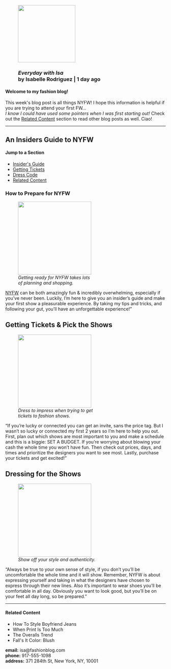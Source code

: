 <!DOCTTYPE html>
<html>
     <body>
          <figure>
            <a href="#contact"><img id="profile-pic" src="https://content.codecademy.com/courses/learn-html/elements-and-structure/profile.jpg" width="180" height="180"></a><h3><em>Everyday with Isa</em><br>by Isabelle Rodriguez | 1 day ago</h3></figure>
            <section id="intro">
              <h4>Welcome to my fashion blog!</h4><p>This week's blog post is all things NYFW! I hope this information is helpful if you are trying to attend your first FW...<br><em>I know I could have used some pointers when I was first starting out!</em> Check out the <a href="#related">Related Content</a> section to read other blog posts as well. Ciao!</p></section><hr>
        <h2>An Insiders Guide to NYFW</h2>
          <section id="menu">
          <h4>Jump to a Section</h4>
          <ul>
            <li><a href="#guide">Insider's Guide</a></li>
            <li><a href="#tickets">Getting Tickets</a></li>
            <li><a href="#what-to-wear">Dress Code</a></li>
            <li><a href="#related">Related Content</a></li>
          </ul>
          </section>
          <section id="guide">
          <article><h1>How to Prepare for NYFW</h1>
          <figure><img src="https://content.codecademy.com/courses/learn-html/elements-and-structure/image-one.jpeg" width="230" height="230"><figcaption><em>Getting ready for NYFW takes lots<br>of planning and shopping.</em></figcaption></figure><p id="intro"><a href=" https://en.wikipedia.org/wiki/New_York_Fashion_Week" target="_blank">NYFW</a> can be both amazingly fun & incredibly overwhelming, especially if you’ve never been. Luckily, I’m here to give you an insider’s guide and make your first show a pleasurable experience. By taking my tips and tricks, and following your gut, you’ll have an unforgettable experience!”</p></article>
          </section>
        <section id="tickets"><article>
          <h2>Getting Tickets & Pick the Shows</h2>
            <figure><img src="https://content.codecademy.com/courses/learn-html/elements-and-structure/image-two.jpeg" width="230" height="230"><figcaption><em>Dress to impress when trying to get<br>tickets to fashion shows.</em></figcaption></figure>
            <p>“If you’re lucky or connected you can get an invite, sans the price tag. But I wasn’t so lucky or connected my first 2 years so I’m here to help you out. First, plan out which shows are most important to you and make a schedule and this is a biggie: SET A BUDGET. If you’re worrying about blowing your cash the whole time you won’t have fun. Then check out prices, days, and times and prioritize the designers you want to see most. Lastly, purchase your tickets and get excited!”</p></article></section>
          <section id="what-to-wear">
            <article>
          <h2>Dressing for the Shows</h2>
            <figure><img src="https://content.codecademy.com/courses/learn-html/elements-and-structure/image-three.jpeg" width="230" height="230"><figcaption><em>Show off your style and authenticity.</em></figcaption></figure>
            <p>“Always be true to your own sense of style, if you don’t you’ll be uncomfortable the whole time and it will show. Remember, NYFW is about expressing yourself and taking in what the designers have chosen to express through their new lines. Also it’s important to wear shoes you’ll be comfortable in all day. Obviously you want to look good, but you’ll be on your feet all day long, so be prepared.”</p></article></section>
      <hr>
        <footer>
          <section id="related">
            <h4>Related Content</h4>
              <ul>
               <li>How To Style Boyfriend Jeans</li>
                <li>When Print Is Too Much</li>
                <li>The Overalls Trend</li>
                <li>Fall's It Color: Blush</li>
              </ul>
            </section>
            <div id="contact">
              <p><strong>email:</strong> isa@fashionblog.com<br><strong>phone:</strong> 917-555-1098<br><strong>address:</strong> 371 284th St, New York, NY, 10001</p>
              </div>
          </footer>
        </body>
      </html>
